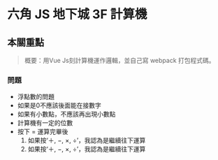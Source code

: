 # 六角 JS 地下城 3F 計算機
## 本關重點
> 概要：用Vue Js刻計算機運作邏輯，並自己寫 webpack 打包程式碼。

### 問題
* 浮點數的問題
* 如果是0不應該後面能在接數字
* 如果有小數點，不應該再出現小數點
* 計算機有一定的位數
* 按下 = 運算完畢後
  1. 如果按‘＋, −, ×, ÷’，我認為是繼續往下運算
  2. 如果按‘＋, −, ×, ÷’，我認為是繼續往下運算